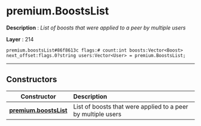 # premium.BoostsList

**Description** : *List of boosts that were applied to a peer by multiple users*

**Layer** : 214

```tl
premium.boostsList#86f8613c flags:# count:int boosts:Vector<Boost> next_offset:flags.0?string users:Vector<User> = premium.BoostsList;
```

---

## Constructors

| Constructor | Description |
| :---: | :--- |
| [**premium.boostsList**](constructor/premium.boostsList) | List of boosts that were applied to a peer by multiple users |
